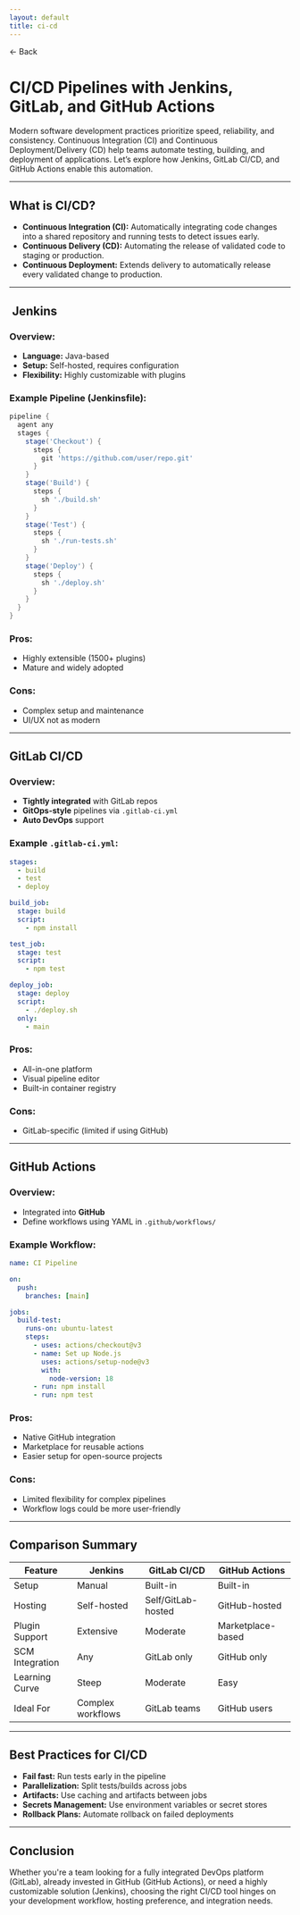 ```yaml
---
layout: default
title: ci-cd 
---
```


<a href="https://anish7610.github.io/technical-writeups" style="text-decoration: none;">← Back</a>


# CI/CD Pipelines with Jenkins, GitLab, and GitHub Actions

Modern software development practices prioritize speed, reliability, and consistency. Continuous Integration (CI) and Continuous Deployment/Delivery (CD) help teams automate testing, building, and deployment of applications. Let’s explore how Jenkins, GitLab CI/CD, and GitHub Actions enable this automation.

---

##  What is CI/CD?

* **Continuous Integration (CI):** Automatically integrating code changes into a shared repository and running tests to detect issues early.
* **Continuous Delivery (CD):** Automating the release of validated code to staging or production.
* **Continuous Deployment:** Extends delivery to automatically release every validated change to production.

---

## ️ Jenkins

### Overview:

* **Language:** Java-based
* **Setup:** Self-hosted, requires configuration
* **Flexibility:** Highly customizable with plugins

### Example Pipeline (Jenkinsfile):

```groovy
pipeline {
  agent any
  stages {
    stage('Checkout') {
      steps {
        git 'https://github.com/user/repo.git'
      }
    }
    stage('Build') {
      steps {
        sh './build.sh'
      }
    }
    stage('Test') {
      steps {
        sh './run-tests.sh'
      }
    }
    stage('Deploy') {
      steps {
        sh './deploy.sh'
      }
    }
  }
}
```

### Pros:

* Highly extensible (1500+ plugins)
* Mature and widely adopted

### Cons:

* Complex setup and maintenance
* UI/UX not as modern

---

##  GitLab CI/CD

### Overview:

* **Tightly integrated** with GitLab repos
* **GitOps-style** pipelines via `.gitlab-ci.yml`
* **Auto DevOps** support

### Example `.gitlab-ci.yml`:

```yaml
stages:
  - build
  - test
  - deploy

build_job:
  stage: build
  script:
    - npm install

test_job:
  stage: test
  script:
    - npm test

deploy_job:
  stage: deploy
  script:
    - ./deploy.sh
  only:
    - main
```

### Pros:

* All-in-one platform
* Visual pipeline editor
* Built-in container registry

### Cons:

* GitLab-specific (limited if using GitHub)

---

##  GitHub Actions

### Overview:

* Integrated into **GitHub**
* Define workflows using YAML in `.github/workflows/`

### Example Workflow:

```yaml
name: CI Pipeline

on:
  push:
    branches: [main]

jobs:
  build-test:
    runs-on: ubuntu-latest
    steps:
      - uses: actions/checkout@v3
      - name: Set up Node.js
        uses: actions/setup-node@v3
        with:
          node-version: 18
      - run: npm install
      - run: npm test
```

### Pros:

* Native GitHub integration
* Marketplace for reusable actions
* Easier setup for open-source projects

### Cons:

* Limited flexibility for complex pipelines
* Workflow logs could be more user-friendly

---

##  Comparison Summary

| Feature         | Jenkins           | GitLab CI/CD       | GitHub Actions    |
| --------------- | ----------------- | ------------------ | ----------------- |
| Setup           | Manual            | Built-in           | Built-in          |
| Hosting         | Self-hosted       | Self/GitLab-hosted | GitHub-hosted     |
| Plugin Support  | Extensive         | Moderate           | Marketplace-based |
| SCM Integration | Any               | GitLab only        | GitHub only       |
| Learning Curve  | Steep             | Moderate           | Easy              |
| Ideal For       | Complex workflows | GitLab teams       | GitHub users      |

---

##  Best Practices for CI/CD

* **Fail fast:** Run tests early in the pipeline
* **Parallelization:** Split tests/builds across jobs
* **Artifacts:** Use caching and artifacts between jobs
* **Secrets Management:** Use environment variables or secret stores
* **Rollback Plans:** Automate rollback on failed deployments

---

##  Conclusion

Whether you're a team looking for a fully integrated DevOps platform (GitLab), already invested in GitHub (GitHub Actions), or need a highly customizable solution (Jenkins), choosing the right CI/CD tool hinges on your development workflow, hosting preference, and integration needs.
